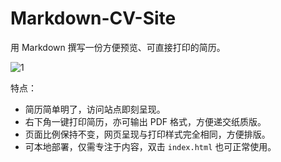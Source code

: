 # Markdown-CV-Site

用 Markdown 撰写一份方便预览、可直接打印的简历。

![1](https://wiki-media-1253965369.cos.ap-guangzhou.myqcloud.com/img/202307312227029.png)

特点：

- 简历简单明了，访问站点即刻呈现。
- 右下角一键打印简历，亦可输出 PDF 格式，方便递交纸质版。
- 页面比例保持不变，网页呈现与打印样式完全相同，方便排版。
- 可本地部署，仅需专注于内容，双击 `index.html` 也可正常使用。

